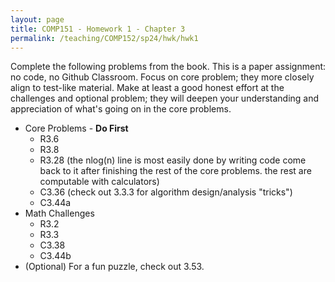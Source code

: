 ```yaml
---
layout: page
title: COMP151 - Homework 1 - Chapter 3
permalink: /teaching/COMP152/sp24/hwk/hwk1
---
```


Complete the following problems from the book. This is a paper assignment: no code, no Github Classroom. Focus on core problem; they more closely align to test-like material. Make at least a good honest effort at the challenges and optional problem; they will deepen your understanding and appreciation of what's going on in the core problems. 

* Core Problems - **Do First**
    *   R3.6
    *   R3.8
    *   R3.28 (the nlog(n) line is most easily done by writing code come back to it after finishing the rest of the core problems. the rest are computable with calculators)
    *   C3.36 (check out 3.3.3 for algorithm design/analysis "tricks")
    *   C3.44a
* Math Challenges 
    *   R3.2
    *   R3.3
    *   C3.38
    *   C3.44b
*   (Optional) For a fun puzzle, check out 3.53.